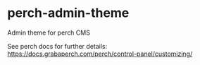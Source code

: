 # perch-admin-theme
Admin theme for perch CMS

See perch docs for further details:
https://docs.grabaperch.com/perch/control-panel/customizing/
